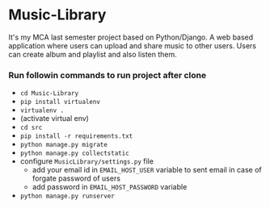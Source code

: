 # Music-Library

It's my MCA last semester project based on Python/Django. 
A web based application where users can upload and share music to other users. Users can create album and playlist and also listen them.

### Run followin commands to run project after clone
* ```cd Music-Library```
* ```pip install virtualenv```
* ```virtualenv .```
* (activate virtual env)
* ```cd src```
* ```pip install -r requirements.txt```
* ```python manage.py migrate```
* ```python manage.py collectstatic```
* configure `MusicLibrary/settings.py` file
  * add your email id in `EMAIL_HOST_USER` variable to sent email in case of forgate password of users
  * add password in `EMAIL_HOST_PASSWORD` variable
 * ```python manage.py runserver```
